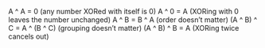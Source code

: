 A ^ A = 0 (any number XORed with itself is 0)
A ^ 0 = A (XORing with 0 leaves the number unchanged)
A ^ B = B ^ A (order doesn’t matter)
(A ^ B) ^ C = A ^ (B ^ C) (grouping doesn’t matter)
(A ^ B) ^ B = A (XORing twice cancels out)